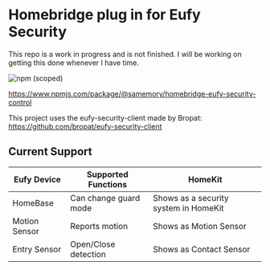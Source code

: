 # Homebridge plug in for Eufy Security

This repo is a work in progress and is not finished. I will be working on getting this done whenever I have time.

![npm (scoped)](https://img.shields.io/npm/v/@samemory/homebridge-eufy-security-control?style=flat-square)

https://www.npmjs.com/package/@samemory/homebridge-eufy-security-control

This project uses the eufy-security-client made by Bropat: https://github.com/bropat/eufy-security-client

## Current Support

| Eufy Device   | Supported Functions   | HomeKit                               |
| ------------- | --------------------- | ------------------------------------- |
| HomeBase      | Can change guard mode | Shows as a security system in HomeKit |
| Motion Sensor | Reports motion        | Shows as Motion Sensor               |
| Entry Sensor | Open/Close detection | Shows as Contact Sensor |